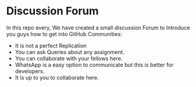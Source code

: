 # Discussion Forum
In this repo every, We have created a small discussion Forum to Introduce you guys how to get into GitHub Communities:
- It is not a perfect Replication 
- You can ask Queries about any assignment.
- You can collaborate with your fellows here.
- WhatsApp is a easy option to communicate but this is better for developers.
- It is up to you to collaborate here.
